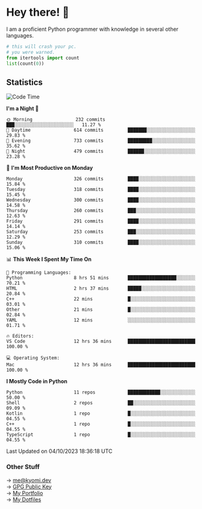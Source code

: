 # Hey there! 👋

I am a proficient Python programmer with knowledge in several other languages.

```py
# this will crash your pc.
# you were warned.
from itertools import count
list(count(0))
```

## Statistics
<!--START_SECTION:waka-->
![Code Time](http://img.shields.io/badge/Code%20Time-467%20hrs%2039%20mins-blue)

**I'm a Night 🦉** 

```text
🌞 Morning                232 commits         ███░░░░░░░░░░░░░░░░░░░░░░   11.27 % 
🌆 Daytime                614 commits         ███████░░░░░░░░░░░░░░░░░░   29.83 % 
🌃 Evening                733 commits         █████████░░░░░░░░░░░░░░░░   35.62 % 
🌙 Night                  479 commits         ██████░░░░░░░░░░░░░░░░░░░   23.28 % 
```
📅 **I'm Most Productive on Monday** 

```text
Monday                   326 commits         ████░░░░░░░░░░░░░░░░░░░░░   15.84 % 
Tuesday                  318 commits         ████░░░░░░░░░░░░░░░░░░░░░   15.45 % 
Wednesday                300 commits         ████░░░░░░░░░░░░░░░░░░░░░   14.58 % 
Thursday                 260 commits         ███░░░░░░░░░░░░░░░░░░░░░░   12.63 % 
Friday                   291 commits         ████░░░░░░░░░░░░░░░░░░░░░   14.14 % 
Saturday                 253 commits         ███░░░░░░░░░░░░░░░░░░░░░░   12.29 % 
Sunday                   310 commits         ████░░░░░░░░░░░░░░░░░░░░░   15.06 % 
```


📊 **This Week I Spent My Time On** 

```text
💬 Programming Languages: 
Python                   8 hrs 51 mins       ██████████████████░░░░░░░   70.21 % 
HTML                     2 hrs 37 mins       █████░░░░░░░░░░░░░░░░░░░░   20.84 % 
C++                      22 mins             █░░░░░░░░░░░░░░░░░░░░░░░░   03.01 % 
Other                    21 mins             █░░░░░░░░░░░░░░░░░░░░░░░░   02.84 % 
YAML                     12 mins             ░░░░░░░░░░░░░░░░░░░░░░░░░   01.71 % 

🔥 Editors: 
VS Code                  12 hrs 36 mins      █████████████████████████   100.00 % 

💻 Operating System: 
Mac                      12 hrs 36 mins      █████████████████████████   100.00 % 
```

**I Mostly Code in Python** 

```text
Python                   11 repos            ████████████░░░░░░░░░░░░░   50.00 % 
Shell                    2 repos             ██░░░░░░░░░░░░░░░░░░░░░░░   09.09 % 
Kotlin                   1 repo              █░░░░░░░░░░░░░░░░░░░░░░░░   04.55 % 
C++                      1 repo              █░░░░░░░░░░░░░░░░░░░░░░░░   04.55 % 
TypeScript               1 repo              █░░░░░░░░░░░░░░░░░░░░░░░░   04.55 % 
```




 Last Updated on 04/10/2023 18:36:18 UTC
<!--END_SECTION:waka-->

### Other Stuff

→ [me@kyomi.dev](mailto:me@kyomi.dev)\
→ [GPG Public Key](https://github.com/bitterteriyaki.gpg)\
→ [My Portfolio](https://kyomi.dev)\
→ [My Dotfiles](https://github.com/bitterteriyaki/dotfiles)
